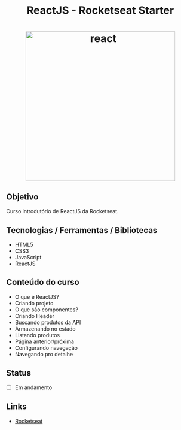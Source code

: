 <h1 align="center">ReactJS - Rocketseat Starter</h1>
<h1 align="center">
  <img alt="react" title="react" src="./app.png" width="400px"/>
</h1>

## Objetivo
Curso introdutório de ReactJS da Rocketseat.

## Tecnologias / Ferramentas / Bibliotecas
- HTML5
- CSS3
- JavaScript
- ReactJS

## Conteúdo do curso

- O que é ReactJS?
- Criando projeto
- O que são componentes?
- Criando Header
- Buscando produtos da API
- Armazenando no estado
- Listando produtos
- Página anterior/próxima
- Configurando navegação
- Navegando pro detalhe

## Status
- [ ] Em andamento

## Links
- [Rocketseat](https://rocketseat.com.br/)
